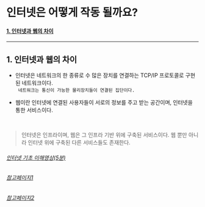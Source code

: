 # 인터넷은 어떻게 작동 될까요?

#### [1. 인터넷과 웹의 차이](#인터넷과-웹의-차이)

---

## 1. 인터넷과 웹의 차이

* 인터넷은 네트워크의 한 종류로 수 많은 장치를 연결하는 TCP/IP 프로토콜로 구현된 네트워크이다. <br>
` 네트워크는 통신이 가능한 물리장치들이 연결된 집단이다.`


* 웹이란 인터넷에 연결된 사용자들이 서로의 정보를 주고 받는 공간이며, 인터넷을 통한 서비스이다.


<br>

> 인터넷은 인프라이며, 웹은 그 인프라 기반 위에 구축된 서비스이다. 웹 뿐만 아니라 인터넷 위에 구축된 다른 서비스들도 존재한다.

###### [인터넷 기초 이해영상(5분)](https://www.youtube.com/watch?v=7_LPdttKXPc)
###### [참고페이지1](http://isukorea.com/blog/home/tlavotl1/198)
###### [참고페이지2](https://developer.mozilla.org/ko/docs/Learn/Common_questions/How_does_the_Internet_work)
